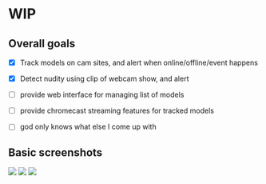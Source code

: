# WIP

## Overall goals

- [X] Track models on cam sites, and alert when online/offline/event happens

- [X] Detect nudity using clip of webcam show, and alert

- [ ] provide web interface for managing list of models

- [ ] provide chromecast streaming features for tracked models

- [ ] god only knows what else I come up with

## Basic screenshots

![](http://ul.gy/aCnV0.png)
![](http://ul.gy/dgHTi.png)
![](http://ul.gy/l0tSK.png)
